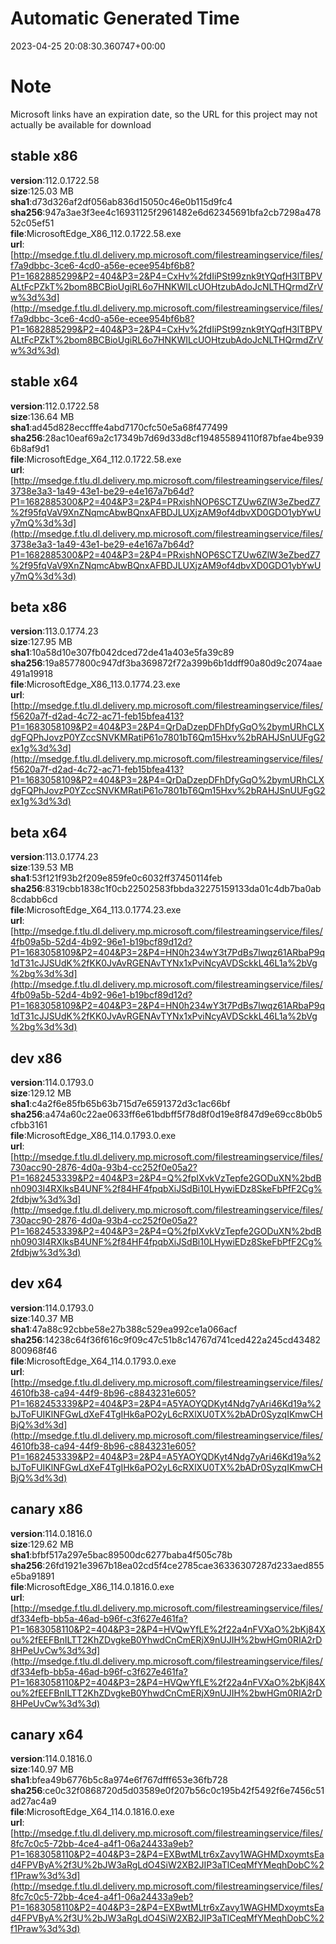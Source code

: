 # Automatic Generated Time
2023-04-25 20:08:30.360747+00:00

# Note
Microsoft links have an expiration date, so the URL for this project may not actually be available for download

## stable x86
**version**:112.0.1722.58  
**size**:125.03 MB  
**sha1**:d73d326af2df056ab836d15050c46e0b115d9fc4  
**sha256**:947a3ae3f3ee4c16931125f2961482e6d62345691bfa2cb7298a47852c05ef51  
**file**:MicrosoftEdge_X86_112.0.1722.58.exe  
**url**:[http://msedge.f.tlu.dl.delivery.mp.microsoft.com/filestreamingservice/files/f7a9dbbc-3ce6-4cd0-a56e-ecee954bf6b8?P1=1682885299&P2=404&P3=2&P4=CxHv%2fdIiPSt99znk9tYQqfH3lTBPVALtFcPZkT%2bom8BCBioUgiRL6o7HNKWILcUOHtzubAdoJcNLTHQrmdZrVw%3d%3d](http://msedge.f.tlu.dl.delivery.mp.microsoft.com/filestreamingservice/files/f7a9dbbc-3ce6-4cd0-a56e-ecee954bf6b8?P1=1682885299&P2=404&P3=2&P4=CxHv%2fdIiPSt99znk9tYQqfH3lTBPVALtFcPZkT%2bom8BCBioUgiRL6o7HNKWILcUOHtzubAdoJcNLTHQrmdZrVw%3d%3d)  

## stable x64
**version**:112.0.1722.58  
**size**:136.64 MB  
**sha1**:ad45d828eccfffe4abd7170cfc50e5a68f477499  
**sha256**:28ac10eaf69a2c17349b7d69d33d8cf194855894110f87bfae4be9396b8af9d1  
**file**:MicrosoftEdge_X64_112.0.1722.58.exe  
**url**:[http://msedge.f.tlu.dl.delivery.mp.microsoft.com/filestreamingservice/files/3738e3a3-1a49-43e1-be29-e4e167a7b64d?P1=1682885300&P2=404&P3=2&P4=PRxishNOP6SCTZUw6ZlW3eZbedZ7%2f95fqVaV9XnZNqmcAbwBQnxAFBDJLUXjzAM9of4dbvXD0GDO1ybYwUy7mQ%3d%3d](http://msedge.f.tlu.dl.delivery.mp.microsoft.com/filestreamingservice/files/3738e3a3-1a49-43e1-be29-e4e167a7b64d?P1=1682885300&P2=404&P3=2&P4=PRxishNOP6SCTZUw6ZlW3eZbedZ7%2f95fqVaV9XnZNqmcAbwBQnxAFBDJLUXjzAM9of4dbvXD0GDO1ybYwUy7mQ%3d%3d)  

## beta x86
**version**:113.0.1774.23  
**size**:127.95 MB  
**sha1**:10a58d10e307fb042dced72de41a403e5fa39c89  
**sha256**:19a8577800c947df3ba369872f72a399b6b1ddff90a80d9c2074aae491a19918  
**file**:MicrosoftEdge_X86_113.0.1774.23.exe  
**url**:[http://msedge.f.tlu.dl.delivery.mp.microsoft.com/filestreamingservice/files/f5620a7f-d2ad-4c72-ac71-feb15bfea413?P1=1683058109&P2=404&P3=2&P4=QrDaDzepDFhDfyGqO%2bymURhCLXdgFQPhJovzP0YZccSNVKMRatiP61o7801bT6Qm15Hxv%2bRAHJSnUUFgG2ex1g%3d%3d](http://msedge.f.tlu.dl.delivery.mp.microsoft.com/filestreamingservice/files/f5620a7f-d2ad-4c72-ac71-feb15bfea413?P1=1683058109&P2=404&P3=2&P4=QrDaDzepDFhDfyGqO%2bymURhCLXdgFQPhJovzP0YZccSNVKMRatiP61o7801bT6Qm15Hxv%2bRAHJSnUUFgG2ex1g%3d%3d)  

## beta x64
**version**:113.0.1774.23  
**size**:139.53 MB  
**sha1**:53f121f93b2f209e859fe0c6032ff37450114feb  
**sha256**:8319cbb1838c1f0cb22502583fbbda32275159133da01c4db7ba0ab8cdabb6cd  
**file**:MicrosoftEdge_X64_113.0.1774.23.exe  
**url**:[http://msedge.f.tlu.dl.delivery.mp.microsoft.com/filestreamingservice/files/4fb09a5b-52d4-4b92-96e1-b19bcf89d12d?P1=1683058109&P2=404&P3=2&P4=HN0h234wY3t7PdBs7lwqz61ARbaP9q1dT31cJJSUdK%2fKK0JvAvRGENAvTYNx1xPviNcyAVDSckkL46L1a%2bVg%2bg%3d%3d](http://msedge.f.tlu.dl.delivery.mp.microsoft.com/filestreamingservice/files/4fb09a5b-52d4-4b92-96e1-b19bcf89d12d?P1=1683058109&P2=404&P3=2&P4=HN0h234wY3t7PdBs7lwqz61ARbaP9q1dT31cJJSUdK%2fKK0JvAvRGENAvTYNx1xPviNcyAVDSckkL46L1a%2bVg%2bg%3d%3d)  

## dev x86
**version**:114.0.1793.0  
**size**:129.12 MB  
**sha1**:c4a2f6e85fb65b63b715d7e6591372d3c1ac66bf  
**sha256**:a474a60c22ae0633ff6e61bdbff5f78d8f0d19e8f847d9e69cc8b0b5cfbb3161  
**file**:MicrosoftEdge_X86_114.0.1793.0.exe  
**url**:[http://msedge.f.tlu.dl.delivery.mp.microsoft.com/filestreamingservice/files/730acc90-2876-4d0a-93b4-cc252f0e05a2?P1=1682453339&P2=404&P3=2&P4=Q%2fpIXvkVzTepfe2GODuXN%2bdBnh0903I4RXlksB4UNF%2f84HF4fpqbXiJSdBi10LHywiEDz8SkeFbPfF2Cg%2fdbjw%3d%3d](http://msedge.f.tlu.dl.delivery.mp.microsoft.com/filestreamingservice/files/730acc90-2876-4d0a-93b4-cc252f0e05a2?P1=1682453339&P2=404&P3=2&P4=Q%2fpIXvkVzTepfe2GODuXN%2bdBnh0903I4RXlksB4UNF%2f84HF4fpqbXiJSdBi10LHywiEDz8SkeFbPfF2Cg%2fdbjw%3d%3d)  

## dev x64
**version**:114.0.1793.0  
**size**:140.37 MB  
**sha1**:47a88c92cbbe58e27b388c529ea992ce1a066acf  
**sha256**:14238c64f36f616c9f09c47c51b8c14767d741ced422a245cd43482800968f46  
**file**:MicrosoftEdge_X64_114.0.1793.0.exe  
**url**:[http://msedge.f.tlu.dl.delivery.mp.microsoft.com/filestreamingservice/files/4610fb38-ca94-44f9-8b96-c8843231e605?P1=1682453339&P2=404&P3=2&P4=A5YAOYQDKyt4Ndg7yAri46Kd19a%2bJToFUIKlNFGwLdXeF4TgIHk6aPO2yL6cRXlXU0TX%2bADr0SyzqIKmwCHBjQ%3d%3d](http://msedge.f.tlu.dl.delivery.mp.microsoft.com/filestreamingservice/files/4610fb38-ca94-44f9-8b96-c8843231e605?P1=1682453339&P2=404&P3=2&P4=A5YAOYQDKyt4Ndg7yAri46Kd19a%2bJToFUIKlNFGwLdXeF4TgIHk6aPO2yL6cRXlXU0TX%2bADr0SyzqIKmwCHBjQ%3d%3d)  

## canary x86
**version**:114.0.1816.0  
**size**:129.62 MB  
**sha1**:bfbf517a297e5bac89500dc6277baba4f505c78b  
**sha256**:26fd1921e3967b18ea02cd5f4ce2785cae36336307287d233aed855e5ba91891  
**file**:MicrosoftEdge_X86_114.0.1816.0.exe  
**url**:[http://msedge.f.tlu.dl.delivery.mp.microsoft.com/filestreamingservice/files/df334efb-bb5a-46ad-b96f-c3f627e461fa?P1=1683058110&P2=404&P3=2&P4=HVQwYfLE%2f22a4nFVXaO%2bKj84Xou%2fEEFBnILTT2KhZDvgkeB0YhwdCnCmERjX9nUJIH%2bwHGm0RIA2rD8HPeUvCw%3d%3d](http://msedge.f.tlu.dl.delivery.mp.microsoft.com/filestreamingservice/files/df334efb-bb5a-46ad-b96f-c3f627e461fa?P1=1683058110&P2=404&P3=2&P4=HVQwYfLE%2f22a4nFVXaO%2bKj84Xou%2fEEFBnILTT2KhZDvgkeB0YhwdCnCmERjX9nUJIH%2bwHGm0RIA2rD8HPeUvCw%3d%3d)  

## canary x64
**version**:114.0.1816.0  
**size**:140.97 MB  
**sha1**:bfea49b6776b5c8a974e6f767dfff653e36fb728  
**sha256**:ce0c32f0868720d5d03589e0f207b56c0c195b42f5492f6e7456c51ad27ac4a9  
**file**:MicrosoftEdge_X64_114.0.1816.0.exe  
**url**:[http://msedge.f.tlu.dl.delivery.mp.microsoft.com/filestreamingservice/files/8fc7c0c5-72bb-4ce4-a4f1-06a24433a9eb?P1=1683058110&P2=404&P3=2&P4=EXBwtMLtr6xZavy1WAGHMDxoymtsEad4FPVByA%2f3U%2bJW3aRgLdO4SiW2XB2JIP3aTlCeqMfYMeqhDobC%2f1Praw%3d%3d](http://msedge.f.tlu.dl.delivery.mp.microsoft.com/filestreamingservice/files/8fc7c0c5-72bb-4ce4-a4f1-06a24433a9eb?P1=1683058110&P2=404&P3=2&P4=EXBwtMLtr6xZavy1WAGHMDxoymtsEad4FPVByA%2f3U%2bJW3aRgLdO4SiW2XB2JIP3aTlCeqMfYMeqhDobC%2f1Praw%3d%3d)  

